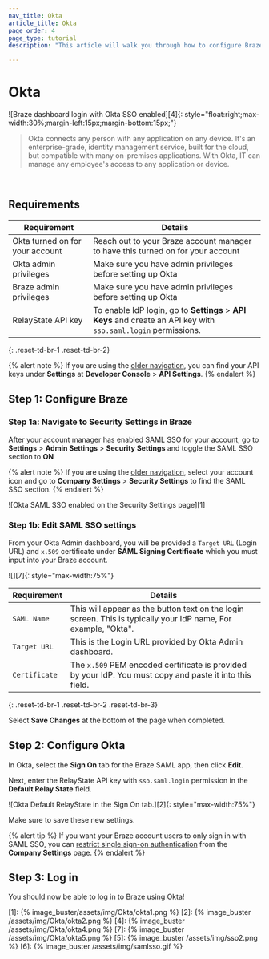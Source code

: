 ```yaml
---
nav_title: Okta
article_title: Okta
page_order: 4
page_type: tutorial
description: "This article will walk you through how to configure Braze to use Okta for single sign-on." 

---
```


# Okta 

![Braze dashboard login with Okta SSO enabled][4]{: style="float:right;max-width:30%;margin-left:15px;margin-bottom:15px;"}

> Okta connects any person with any application on any device. It's an enterprise-grade, identity management service, built for the cloud, but compatible with many on-premises applications. With Okta, IT can manage any employee's access to any application or device.
<br>

## Requirements

| Requirement | Details |
| ----------- | ------- |
| Okta turned on for your account | Reach out to your Braze account manager to have this turned on for your account |
| Okta admin privileges | Make sure you have admin privileges before setting up Okta |
| Braze admin privileges | Make sure you have admin privileges before setting up Okta |
| RelayState API key | To enable IdP login, go to **Settings** > **API Keys** and create an API key with `sso.saml.login` permissions. |
{: .reset-td-br-1 .reset-td-br-2}

{% alert note %}
If you are using the [older navigation]({{site.baseurl}}/navigation), you can find your API keys under **Settings** at **Developer Console** > **API Settings**.
{% endalert %}

## Step 1: Configure Braze

### Step 1a: Navigate to Security Settings in Braze

After your account manager has enabled SAML SSO for your account, go to **Settings** > **Admin Settings** > **Security Settings** and toggle the SAML SSO section to **ON**

{% alert note %}
If you are using the [older navigation]({{site.baseurl}}/navigation), select your account icon and go to **Company Settings** > **Security Settings** to find the SAML SSO section.
{% endalert %}

![Okta SAML SSO enabled on the Security Settings page][1]

### Step 1b: Edit SAML SSO settings

From your Okta Admin dashboard, you will be provided a `Target URL` (Login URL) and `x.509` certificate under **SAML Signing Certificate** which you must input into your Braze account.

![][7]{: style="max-width:75%"}

| Requirement | Details |
|---|---|
| `SAML Name` | This will appear as the button text on the login screen. This is typically your IdP name, For example, "Okta". |
| `Target URL` | This is the Login URL provided by Okta Admin dashboard.|
| `Certificate` | The `x.509` PEM encoded certificate is provided by your IdP. You must copy and paste it into this field. |
{: .reset-td-br-1 .reset-td-br-2 .reset-td-br-3}

Select **Save Changes** at the bottom of the page when completed.

## Step 2: Configure Okta

In Okta, select the **Sign On** tab for the Braze SAML app, then click **Edit**. 

Next, enter the RelayState API key with `sso.saml.login` permission in the **Default Relay State** field. 

![Okta Default RelayState in the Sign On tab.][2]{: style="max-width:75%"}

Make sure to save these new settings.

{% alert tip %}
If you want your Braze account users to only sign in with SAML SSO, you can [restrict single sign-on authentication]({{site.baseurl}}/user_guide/administrative/access_braze/single_sign_on/set_up/#restriction) from the **Company Settings** page.
{% endalert %}

## Step 3: Log in

You should now be able to log in to Braze using Okta!


[1]: {% image_buster/assets/img/Okta/okta1.png %}
[2]: {% image_buster /assets/img/Okta/okta2.png %}
[4]: {% image_buster /assets/img/Okta/okta4.png %}
[7]: {% image_buster /assets/img/Okta/okta5.png %}
[5]: {% image_buster /assets/img/sso2.png %}
[6]: {% image_buster /assets/img/samlsso.gif %}